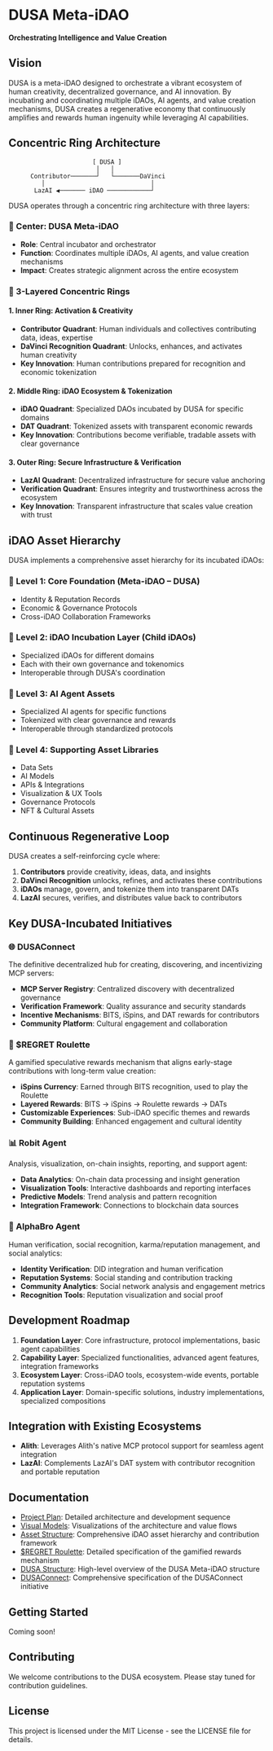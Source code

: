 # DUSA Meta-iDAO

**Orchestrating Intelligence and Value Creation**

## Vision

DUSA is a meta-iDAO designed to orchestrate a vibrant ecosystem of human creativity, decentralized governance, and AI innovation. By incubating and coordinating multiple iDAOs, AI agents, and value creation mechanisms, DUSA creates a regenerative economy that continuously amplifies and rewards human ingenuity while leveraging AI capabilities.

## Concentric Ring Architecture

```
                       [ DUSA ]
                        │   │
      Contributor───────┘   └───────DaVinci
         │                             │
       LazAI ◀─────── iDAO ────────────┘
```

DUSA operates through a concentric ring architecture with three layers:

### 🌟 Center: DUSA Meta-iDAO
- **Role**: Central incubator and orchestrator
- **Function**: Coordinates multiple iDAOs, AI agents, and value creation mechanisms
- **Impact**: Creates strategic alignment across the entire ecosystem

### 🔄 3-Layered Concentric Rings

#### 1. Inner Ring: Activation & Creativity
- **Contributor Quadrant**: Human individuals and collectives contributing data, ideas, expertise
- **DaVinci Recognition Quadrant**: Unlocks, enhances, and activates human creativity
- **Key Innovation**: Human contributions prepared for recognition and economic tokenization

#### 2. Middle Ring: iDAO Ecosystem & Tokenization
- **iDAO Quadrant**: Specialized DAOs incubated by DUSA for specific domains
- **DAT Quadrant**: Tokenized assets with transparent economic rewards
- **Key Innovation**: Contributions become verifiable, tradable assets with clear governance

#### 3. Outer Ring: Secure Infrastructure & Verification
- **LazAI Quadrant**: Decentralized infrastructure for secure value anchoring
- **Verification Quadrant**: Ensures integrity and trustworthiness across the ecosystem
- **Key Innovation**: Transparent infrastructure that scales value creation with trust

## iDAO Asset Hierarchy

DUSA implements a comprehensive asset hierarchy for its incubated iDAOs:

### 🌱 Level 1: Core Foundation (Meta-iDAO – DUSA)
- Identity & Reputation Records
- Economic & Governance Protocols
- Cross-iDAO Collaboration Frameworks

### 🌿 Level 2: iDAO Incubation Layer (Child iDAOs)
- Specialized iDAOs for different domains
- Each with their own governance and tokenomics
- Interoperable through DUSA's coordination

### 🍃 Level 3: AI Agent Assets
- Specialized AI agents for specific functions
- Tokenized with clear governance and rewards
- Interoperable through standardized protocols

### 🍂 Level 4: Supporting Asset Libraries
- Data Sets
- AI Models
- APIs & Integrations
- Visualization & UX Tools
- Governance Protocols
- NFT & Cultural Assets

## Continuous Regenerative Loop

DUSA creates a self-reinforcing cycle where:
1. **Contributors** provide creativity, ideas, data, and insights
2. **DaVinci Recognition** unlocks, refines, and activates these contributions
3. **iDAOs** manage, govern, and tokenize them into transparent DATs
4. **LazAI** secures, verifies, and distributes value back to contributors

## Key DUSA-Incubated Initiatives

### 🌐 DUSAConnect

The definitive decentralized hub for creating, discovering, and incentivizing MCP servers:

- **MCP Server Registry**: Centralized discovery with decentralized governance
- **Verification Framework**: Quality assurance and security standards
- **Incentive Mechanisms**: BITS, iSpins, and DAT rewards for contributors
- **Community Platform**: Cultural engagement and collaboration

### 🎡 $REGRET Roulette

A gamified speculative rewards mechanism that aligns early-stage contributions with long-term value creation:

- **iSpins Currency**: Earned through BITS recognition, used to play the Roulette
- **Layered Rewards**: BITS → iSpins → Roulette rewards → DATs
- **Customizable Experiences**: Sub-iDAO specific themes and rewards
- **Community Building**: Enhanced engagement and cultural identity

### 📊 Robit Agent

Analysis, visualization, on-chain insights, reporting, and support agent:

- **Data Analytics**: On-chain data processing and insight generation
- **Visualization Tools**: Interactive dashboards and reporting interfaces
- **Predictive Models**: Trend analysis and pattern recognition
- **Integration Framework**: Connections to blockchain data sources

### 🚀 AlphaBro Agent

Human verification, social recognition, karma/reputation management, and social analytics:

- **Identity Verification**: DID integration and human verification
- **Reputation Systems**: Social standing and contribution tracking
- **Community Analytics**: Social network analysis and engagement metrics
- **Recognition Tools**: Reputation visualization and social proof

## Development Roadmap

1. **Foundation Layer**: Core infrastructure, protocol implementations, basic agent capabilities
2. **Capability Layer**: Specialized functionalities, advanced agent features, integration frameworks
3. **Ecosystem Layer**: Cross-iDAO tools, ecosystem-wide events, portable reputation systems
4. **Application Layer**: Domain-specific solutions, industry implementations, specialized compositions

## Integration with Existing Ecosystems

- **Alith**: Leverages Alith's native MCP protocol support for seamless agent integration
- **LazAI**: Complements LazAI's DAT system with contributor recognition and portable reputation

## Documentation

- [Project Plan](DUSA_iDAO_Project_Plan.md): Detailed architecture and development sequence
- [Visual Models](visual_models.md): Visualizations of the architecture and value flows
- [Asset Structure](asset_structure.md): Comprehensive iDAO asset hierarchy and contribution framework
- [$REGRET Roulette](regret_roulette.md): Detailed specification of the gamified rewards mechanism
- [DUSA Structure](dusa_structure.md): High-level overview of the DUSA Meta-iDAO structure
- [DUSAConnect](dusa_connect.md): Comprehensive specification of the DUSAConnect initiative

## Getting Started

Coming soon!

## Contributing

We welcome contributions to the DUSA ecosystem. Please stay tuned for contribution guidelines.

## License

This project is licensed under the MIT License - see the LICENSE file for details.